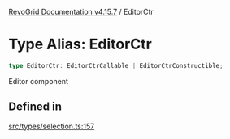 [RevoGrid Documentation v4.15.7](README.md) / EditorCtr

# Type Alias: EditorCtr

```ts
type EditorCtr: EditorCtrCallable | EditorCtrConstructible;
```

Editor component

## Defined in

[src/types/selection.ts:157](https://github.com/revolist/revogrid/blob/4b66617ba213e84ecc08d523780ce49415de163a/src/types/selection.ts#L157)
